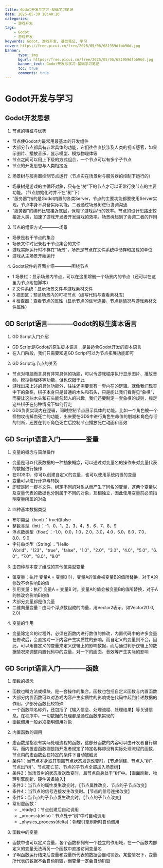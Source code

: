 ```yaml
---
title: Godot开发与学习-基础学习笔记
date: 2025-05-30 10:40:26
categories:
    - 游戏开发
tags:
    - Godot
    - 游戏开发
keywords: Godot, 游戏开发, 基础笔记, 学习
cover: https://free.picui.cn/free/2025/05/06/681959dfbb96d.jpg
banner:
      type: img
      bgurl: https://free.picui.cn/free/2025/05/06/681959dfbb96d.jpg
      banner_text: Godot开发与学习-基础学习笔记
      toc: true 
      comments: true
---
```



# Godot开发与学习
## Godot开发思想
1. 节点的特征与优势
  * 节点使Godot内最常用最基本的开发组件
  * 大部分节点都具有非常具体的功能，它们往往直接涉及人类的视听感官，如显示图片、播放音乐、显示模型、模拟物理体等
  * 节点之间可以用上下级的方式组合，一个节点可以有多个子节点
  * 节点的开发思想与人类相接近
2. 场景树与服务器控制节点运行（节点实在场景树与服务器的控制下运行的）
  * 场景树是游戏的主循环对象，只有在“树”下的节点才可以正常行使节点的主要功能。（节点初始化时并不在“树”下）
  * “服务器”指的是Godot内置的各类Server，节点的主要功能都要使用Server实现，节点本身不具备实际功能。二者通过场景树进行协调沟通
  * “服务器”的编码比较接近底层，保障了游戏运行的效率。节点的设计思路比较接近人类，加速了游戏开发者开发游戏的效率。场景树起到了协调二者的作用
3. 节点的组织方式————场景
  * 场景是若干节点的集合
  * 场景文件时记录若干节点集合的文件
  * 游戏实际运行时不存在“场景”，场景是节点在文件系统中储存和加载的单位
  * 游戏从主场景开始运行
4. Godot软件的界面介绍————围绕节点
  * 1 场景栏：显示场景内节点，可以在这里增删一个场景内的节点（还可以在这里为节点附加脚本）
  * 2 文件系统：显示场景文件与游戏素材文件
  * 3 视图区；预览场景内的可视节点（编写代码与查看素材库）
  * 4 检查器：查看节点的属性（显示节点的信号连接，节点组情况与游戏素材文件属性）

## GD Script语言————Godot的原生脚本语言
1. GD Script入门介绍
  * GD Script是Godot的原生脚本语言，是最适合Godot开发的脚本语言
  * 在入门阶段，我们只需要知道GD Script可以为节点拓展功能即可
2. GD Script与节点的关系
  * 节点对电脑而言具有非常具体的功能，可以令游戏程序执行显示图片、播放音频、模拟物理体等功能，但也仅限于此
  * 游戏出来上述的具体功能外，往往还需要具有一套内在的逻辑。就像我们现实中下的象棋，棋子本身只是普通的木头和石头，只是能让我们看得见“象棋”，而要让这些木头和石头能勾起人的兴趣，我们还要制定一套象棋的规则，规定这些棋子在何种情况下如何行走
  * GDS负责实现内在逻辑，同时控制节点展示具体的功能。比如一个角色被一个怪物攻击掉血死亡的功能，出来要在GDS中进行角色生命值的削减和角色存活的判断，还要在判断角色死亡后控制节点播放死亡动画和音效

## GD Script语言入门————变量
1. 变量的概念与简单操作
  * 变量是可以代表数据的一种抽象概念，可以通过对变量名的操作来对变量代表的数据进行操作
  * 在GDS中，你可以创建自定义的变量，也可以使用系统内置的变量
  * 变量可以进行计算与转换
  * 即使是同一脚本文件，绑定不同的对象从而产生了同名的变量，这两个变量以及变量代表的数据也分别属于不同的对象，互相独立，因此使用变量前必须指明变量所属的对象
2. 四种基本数据类型
  * 布尔类型（bool）：true和false
  * 整数类型（int）：-1，0，1，2，3，4，5，6，7，8，9
  * 浮点数类型（float）：-1.0，0.0，1.0，2.0，3.0，4.0，5.0，6.0，7.0，8.0，9.0
  * 字符串类型（String）："Hello World"，"123"，"true"，"false"，"1.0"，"2.0"，"3.0"，"4.0"，"5.0"，"6.0"，"7.0"，"8.0"，"9.0"
3. 由四种基本变了组成的其他值类型变量
  * 值变量：执行 变量A = 变量B 时，变量A的值会被变量B的值所替换，对于A的修改不会影响B的值
  * 引用变量：执行 变量A = 变量B 时，变量A的值会被变量B的值所替换，对于A的修改会影响B的值
  * 大部分变量都是值变量
  * 二维向量变量：由两个浮点数组成的向量，用Vector2表示，如Vector2(1.0, 2.0)
4. 变量的作用
  * 变量除定义的过程外，必须在函数内进行数值的修改，内置代码中的许多变量在修改后，会直接对一下内容产生实质性的影响。而自定义的变量则不会。因此，可以用自定义的变量来定义逻辑上的影响数据，而后通过判断逻辑上的数据情况来调整内置代码中的变量，对一下的画面、音效等产生实际的影响

## GD Script语言入门————函数
1. 函数的概念
  * 函数也叫方法或模块，是一套操作的集合。函数也包括自定义函数与内置函数
  * 大部分内置函数可以对游戏内容产生实质性的影响或在代码中起到传递数据的作用，少部分函数比较特殊
  * 一个函数除名称外，还包括了【输入信息、处理流程、处理结果】等关键信息。在程序中，一切数据的处理都是通过函数来实现的
  * 函数调用一般必须指明调用对象
2. 内置函数的调用
  * 虚函数是指没有实际处理流程的函数，这部分函数的内容可以由开发者自行编写。而内置虚函数则是指开发者规定了特定名称却没有实际处理流程的函数，节点内的虚函数会在特定的条件下自动被触发
  * 条件1：当节点本身或其周围节点状态发送改变时。【节点创建、节点入“树”、节点出“树”、节点死亡前、节点的子节点全部加入场景树】
  * 条件2：当场景树的状态发送改变时，且节点自身处于“树”中。【画面刷新、物理引擎刷新、硬件设备输入】
  * 条件3：当节点的属性发生改变时。【节点属性改变、节点的子节点改变】
  * 条件4：当节点的信号连接发生改变时。【节点的信号连接改变】
  * 条件5：当节点的子节点发生改变时。【节点的子节点改变】
  * 常用虚函数：
    * _ready()：节点创建后自动调用
    * _process(delta)：节点处于“树”中时自动调用
    * _physics_process(delta)：物理引擎刷新时自动调用
3. 函数中的变量
  * 函数中也可以定义变量，各个函数都拥有一个独立的作用域，在一个函数内部定义的变量无法再另一个函数中直接访问变量名   
  * 子啊函数运行结束后变量和变量所代表的数据会自动销毁。某些情况下，变量所代表的数据不会自动销毁，但变量一定会自动销毁